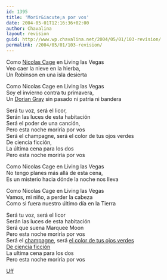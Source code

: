 ```yaml
---
id: 1395
title: 'Morir&iacute;a por vos'
date: 2004-05-01T12:16:36+02:00
author: Chavalina
layout: revision
guid: http://www.wp.chavalina.net/2004/05/01/103-revision/
permalink: /2004/05/01/103-revision/
---
```

Como <a href="http://www.canoe.ca/JamMoviesReviewsL/leavingvegas.html" target="_blank">Nicolas Cage</a> en Living las Vegas  
Veo caer la nieve en la hierba,  
Un Robinson en una isla desierta 

Como Nicolas Cage en Living las Vegas  
Soy el invierno contra tu primavera,  
Un <a href="http://www.chavalina.net/comentar.php?idpost=56" target="_self">Dorian Gray</a> sin pasado ni patria ni bandera 

Será tu voz, será el licor,  
Serán las luces de esta habitaci&oacute;n  
Será el poder de una canci&oacute;n,  
Pero esta noche morir&iacute;a por vos  
Será el champagne, será el color de tus ojos verdes  
De ciencia ficci&oacute;n,  
La &uacute;ltima cena para los dos  
Pero esta noche morir&iacute;a por vos 

Como Nicolas Cage en Living las Vegas  
No tengo planes más allá de esta cena,  
Es un misterio hacia d&oacute;nde la noche nos lleva 

Como Nicolas Cage en Living las Vegas  
Vamos, mi ni&ntilde;o, a perder la cabeza  
Como si fuera nuestro &uacute;ltimo d&iacute;a en la Tierra

Será tu voz, será el licor  
Serán las luces de esta habitaci&oacute;n  
Será que suena Marquee Moon  
Pero esta noche morir&iacute;a por vos  
Será el <a href="http://www.artlebedev.ru/studio/posters/champagne/champagne-1024x768.jpg" target="_blank">champagne</a>, será <a href="varios/ojos.htm" target="_self">el color de tus ojos verdes <br /> De ciencia ficci&oacute;n</a>  
La ultima cena para los dos  
Pero esta noche morir&iacute;a por vos 

<acronym title="joder, que a punto he estado de buscar una foto tuya s&oacute;lo para poner tus ojos">Uff</acronym>